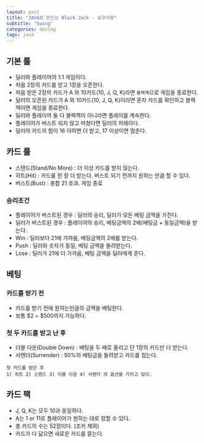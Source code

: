 ```yaml
---
layout: post
title: "JAVA로 만드는 Black Jack - 요구사항"
subtitle: "Swing"
categories: devlog
tags: java
---
```


## 기본 룰
- 딜러와 플레이어의 1:1 게임이다.
- 처음 2장의 카드를 받고 1장을 오픈한다.
- 처음 받은 2장의 카드가 A 와 10카드(10, J, Q, K)라면 `블랙잭`으로 게임을 종료한다.
- 딜러의 오픈된 카드가 A 와 10카드(10, J, Q, K)이라면 혼자 카드를 확인하고 블랙잭이면 게임을 종료한다.
- 딜러와 플레이어 둘 다 블랙잭이 아니라면 플레이를 계속한다.
- 플레이어가 버스트 되지 않고 마쳤다면 딜러의 차례이다.
- 딜러의 카드의 합이 16 이하면 더 받고, 17 이상이면 멈춘다.

## 카드 룰
- 스탠드(Stand/No More) : 더 이상 카드를 받지 않는다.
- 히트(Hit) : 카드를 한 장 더 받는다. 버스트 되기 전까지 원하는 만큼 할 수 있다.
- 버스트(Bust) : 총합 21 초과. 게임 종료

### 승리조건
- 플레이어가 버스트된 경우 : 딜러의 승리, 딜러가 모든 베팅 금액을 가진다.
- 딜러가 버스트된 경우 : 플레이어의 승리, 베팅금액의 2배(배팅금 + 동일금액)을 받는다.
- Win : 딜러보다 21에 가까움, 배팅금액의 2배를 받는다.
- Push : 딜러와 숫자가 동일, 베팅 금액을 돌려받는다.
- Lose : 딜러가 21에 더 가까움, 베팅 금액을 딜러에게 준다.

## 베팅
### 카드를 받기 전
- 카드를 받기 전에 원하는만큼의 금액을 베팅한다.
- 보통 $2 ~ $500까지 가능하다.
  
### 첫 두 카드를 받고 난 후
- 더블 다운(Double Down) : 베팅을 두 배로 올리고 단 1장의 카드만 더 받는다.
- 서렌더(Surrender) : 50%의 베팅금을 돌려받고 카드를 접는다. 
  
``` 
첫 카드를 받은 후  
1) 히트 2) 스탠드 3) 더블 다운 4) 서렌더 의 옵션을 가지고 있다.
```

## 카드 팩
- J, Q, K는 모두 10과 동일하다.
- A는 1 or 11로 플레이어가 원하는 대로 정할 수 있다.
- 총 카드의 수는 52장이다. (조커 제외)
- 카드가 다 닳으면 새로운 카드를 뜯는다.



